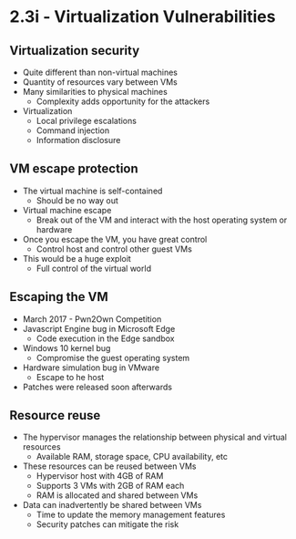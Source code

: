 # 2.3i - Virtualization Vulnerabilities
## Virtualization security
- Quite different than non-virtual machines
- Quantity of resources vary between VMs
- Many similarities to physical machines
	- Complexity adds opportunity for the attackers
- Virtualization
	- Local privilege escalations
	- Command injection
	- Information disclosure
## VM escape protection
- The virtual machine is self-contained
	- Should be no way out
- Virtual machine escape
	- Break out of the VM and interact with the host operating system or hardware
- Once you escape the VM, you have great control
	- Control host and control other guest VMs
- This would be a huge exploit
	- Full control of the virtual world
## Escaping the VM
- March 2017 - Pwn2Own Competition
- Javascript Engine bug in Microsoft Edge
	- Code execution in the Edge sandbox
- Windows 10 kernel bug
	- Compromise the guest operating system
- Hardware simulation bug in VMware
	- Escape to he host
- Patches were released soon afterwards
## Resource reuse
- The hypervisor manages the relationship between physical and virtual resources
	- Available RAM, storage space, CPU availability, etc
- These resources can be reused between VMs
	- Hypervisor host with 4GB of RAM
	- Supports 3 VMs with 2GB of RAM each
	- RAM is allocated and shared between VMs
- Data can inadvertently be shared between VMs
	- Time to update the memory management features
	- Security patches can mitigate the risk

